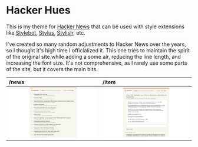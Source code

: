 # Hacker Hues

This is my theme for [Hacker News](https://news.ycombinator.com/) that can be used with style extensions like [Stylebot](https://chromewebstore.google.com/detail/oiaejidbmkiecgbjeifoejpgmdaleoha),  [Stylus](https://chromewebstore.google.com/detail/clngdbkpkpeebahjckkjfobafhncgmne), [Stylish](https://chromewebstore.google.com/detail/fjnbnpbmkenffdnngjfgmeleoegfcffe), etc.

I've created so many random adjustments to Hacker News over the years, so I thought it's high time I officialized it. This one tries to maintain the spirit of the original site while adding a some air, reducing the line length, and increasing the font size. It's not comprehensive, as I rarely use some parts of the site, but it covers the main bits.

| /news | /item |
| :------- | :--- |
| ![Hacker Hues 1](/screenshots/hacker-hues-1.png) | ![Hacker Hues 2](/screenshots/hacker-hues-2.png) |

